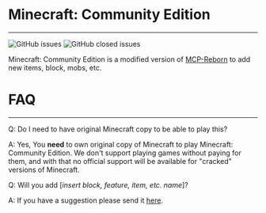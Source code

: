 # Minecraft: Community Edition
___
![GitHub issues](https://img.shields.io/github/issues-raw/Nano-Beta-Studios/Minecraft-Community-Edition?color=red&logo=github&style=for-the-badge) ![GitHub closed issues](https://img.shields.io/github/issues-closed-raw/Nano-Beta-Studios/minecraft-community-edition?logo=github&style=for-the-badge)

Minecraft: Community Edition is a modified version of [MCP-Reborn](https://github.com/Hexeption/MCP-Reborn) to add new items, block, mobs, etc.

# FAQ
___
Q: Do I need to have original Minecraft copy to be able to play this?

A: Yes, You **need** to own original copy of Minecraft to play Minecraft: Community Edition. We don't support playing games without paying for them, and with that no official support will be available for "cracked" versions of Minecraft.

Q: Will you add [*insert block, feature, item, etc. name*]?

A: If you have a suggestion please send it [here](https://github.com/Nano-Beta-Studios/Minecraft-Community-Edition/issues/new/choose).